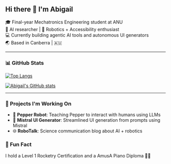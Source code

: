 ## Hi there 👋 I'm Abigail

🎓 Final-year Mechatronics Engineering student at ANU  
🧠 AI researcher | 🚀 Robotics + Accessibility enthusiast  
💻 Currently building agentic AI tools and autonomous UI generators  
🌏 Based in Canberra | 🇦🇺

---

### 📊 GitHub Stats

[![Top Langs](https://github-readme-stats.vercel.app/api/top-langs/?username=abigaillhiggins&layout=compact&langs_count=6&theme=tokyonight)](https://github.com/anuraghazra/github-readme-stats)

[![Abigail's GitHub stats](https://github-readme-stats.vercel.app/api?username=abigaillhiggins&show_icons=true&theme=tokyonight)](https://github.com/anuraghazra/github-readme-stats)

---

### 🔭 Projects I'm Working On

- 🤖 **Pepper Robot**: Teaching Pepper to interact with humans using LLMs
- 🧠 **Mistral UI Generator**: Streamlined UI generation from prompts using Mistral
- 🌐 **RoboTalk**: Science communication blog about AI + robotics



### 🎵 Fun Fact

I hold a Level 1 Rocketry Certification and a AmusA Piano Diploma 🎻🚀

